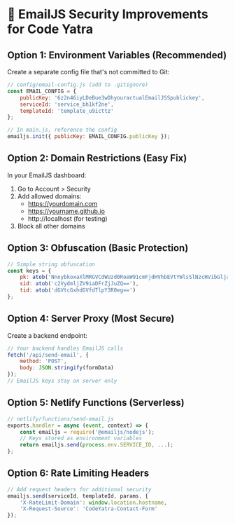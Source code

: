 # 🔐 EmailJS Security Improvements for Code Yatra

## Option 1: Environment Variables (Recommended)
Create a separate config file that's not committed to Git:

```javascript
// config/email-config.js (add to .gitignore)
const EMAIL_CONFIG = {
    publicKey: '6z2n46iyLDeBue3wDhyouractualEmailJSSpublickey',
    serviceId: 'service_bh1kf2ne',
    templateId: 'template_u9icttz'
};

// In main.js, reference the config
emailjs.init({ publicKey: EMAIL_CONFIG.publicKey });
```

## Option 2: Domain Restrictions (Easy Fix)
In your EmailJS dashboard:
1. Go to Account > Security
2. Add allowed domains:
   - https://yourdomain.com
   - https://yourname.github.io
   - http://localhost (for testing)
3. Block all other domains

## Option 3: Obfuscation (Basic Protection)
```javascript
// Simple string obfuscation
const keys = {
    pk: atob('NnoybkoxaXlMRGVCdWUzd0RoeW91cmFjdHVhbEVtYWlsSlNzcHVibGlja2V5'),
    sid: atob('c2VydmljZV9iaDFrZjJuZQ=='),
    tid: atob('dGVtcGxhdGVfdTlpY3R0eg==')
};
```

## Option 4: Server Proxy (Most Secure)
Create a backend endpoint:
```javascript
// Your backend handles EmailJS calls
fetch('/api/send-email', {
    method: 'POST',
    body: JSON.stringify(formData)
});
// EmailJS keys stay on server only
```

## Option 5: Netlify Functions (Serverless)
```javascript
// netlify/functions/send-email.js
exports.handler = async (event, context) => {
    const emailjs = require('@emailjs/nodejs');
    // Keys stored as environment variables
    return emailjs.send(process.env.SERVICE_ID, ...);
};
```

## Option 6: Rate Limiting Headers
```javascript
// Add request headers for additional security
emailjs.send(serviceId, templateId, params, {
    'X-RateLimit-Domain': window.location.hostname,
    'X-Request-Source': 'CodeYatra-Contact-Form'
});
```